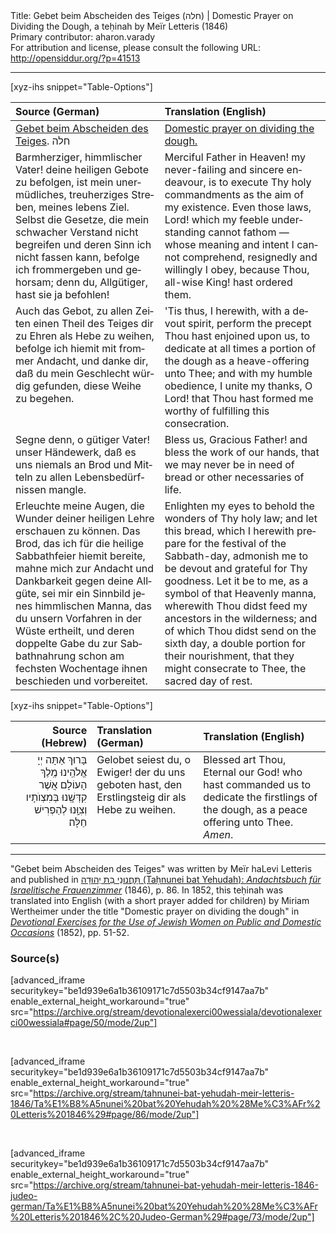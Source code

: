 <html>
<head></head>
<body>
Title: Gebet beim Abscheiden des Teiges (חלה) | Domestic Prayer on Dividing the Dough, a teḥinah by Meïr Letteris (1846)<br />
Primary contributor: aharon.varady<br />
For attribution and license, please consult the following URL: <a href="http://opensiddur.org/?p=41513">http://opensiddur.org/?p=41513</a>
<p />
<hr />

[xyz-ihs snippet="Table-Options"]<table style="margin-left: auto; margin-right: auto;" class="draggable">
<thead><tr><th id="x" style="text-align: left;">Source (German)</th><th style="text-align: left;">Translation (English)</th></tr></thead>
<tbody>
<tr><td style="vertical-align:top;">
<div class="german" lang="de" style="text-align: left;">
<u>Gebet beim Abscheiden des Teiges</u>. <span class="hebrew">חלה</span>
</div></td>

<td style="vertical-align:top;">
<div class="english" lang="en" style="text-align: left;">
<u>Domestic prayer on dividing the dough.</u> 
</div></td></tr>


<tr><td style="vertical-align:top;">
<div class="german" lang="de">
Barmherziger, himmlischer Vater! deine heiligen Gebote zu befolgen, ist mein unermüdliches, treuherziges Streben, meines lebens Ziel. Selbst die Gesetze, die mein schwacher Verstand nicht begreifen und deren Sinn ich nicht fassen kann, befolge ich frommergeben und gehorsam; denn du, Allgütiger, hast sie ja befohlen!
</div></td>

<td style="vertical-align:top;">
<div class="english" lang="en">
Merciful Father in Heaven! my never-failing and sincere endeavour, is to execute Thy holy commandments as the aim of my existence. Even those laws, Lord! which my feeble understanding cannot fathom — whose meaning and intent I cannot comprehend, resignedly and willingly I obey, because Thou, all-wise King! hast ordered them. 
</div></td></tr>


<tr><td style="vertical-align:top;">
<div class="german" lang="de">
Auch das Gebot, zu allen Zeiten einen Theil des Teiges dir zu Ehren als Hebe zu weihen, befolge ich hiemit mit frommer Andacht, und danke dir, daß du mein Geschlecht würdig gefunden, diese Weihe zu begehen. 
</div></td>

<td style="vertical-align:top;">
<div class="english" lang="en">
'Tis thus, I herewith, with a devout spirit, perform the precept Thou hast enjoined upon us, to dedicate at all times a portion of the dough as a heave-offering unto Thee; and with my humble obedience, I unite my thanks, O Lord! that Thou hast formed me worthy of fulfilling this consecration. 
</div></td></tr>


<tr><td style="vertical-align:top;">
<div class="german" lang="de">
Segne denn, o gütiger Vater! unser Händewerk, daß es uns niemals an Brod und Mitteln zu allen Lebensbedürfnissen mangle. 
</div></td>

<td style="vertical-align:top;">
<div class="english" lang="en">
Bless us, Gracious Father! and bless the work of our hands, that we may never be in need of bread or other necessaries of life.
</div></td></tr>


<tr><td style="vertical-align:top;">
<div class="german" lang="de">
Erleuchte meine Augen, die Wunder deiner heiligen Lehre erschauen zu können. Das Brod, das ich für die heilige Sabbathfeier hiemit bereite, mahne mich zur Andacht und Dankbarkeit gegen deine Allgüte, sei mir ein Sinnbild jenes himmlischen Manna, das du unsern Vorfahren in der Wüste ertheilt, und deren doppelte Gabe du zur Sabbathnahrung schon am fechsten Wochentage ihnen beschieden und vorbereitet.
</div></td>

<td style="vertical-align:top;">
<div class="english" lang="en">
Enlighten my eyes to behold the wonders of Thy holy law; and let this bread, which I herewith prepare for the festival of the Sabbath-day, admonish me to be devout and grateful for Thy goodness. Let it be to me, as a symbol of that Heavenly manna, wherewith Thou didst feed my ancestors in the wilderness; and of which Thou didst send on the sixth day, a double portion for their nourishment, that they might consecrate to Thee, the sacred day of rest. 
</div></td></tr>
</tbody></table>


[xyz-ihs snippet="Table-Options"]<table style="margin-left: auto; margin-right: auto;" class="draggable">
<thead><tr><th id="x" style="text-align: right;">Source (Hebrew)</th><th style="text-align: left;">Translation (German)</th><th style="text-align: left;">Translation (English)</th></tr></thead>
<tbody>
<tr><td style="vertical-align:top;">
<div class="liturgy" lang="he" style="text-align: right;">
בָּרוּךְ אַתָּה 
יְיָ אֱלֹהֵֽינוּ מֶֽלֶךְ הָעוֹלָם 
אֲשֶׁר קִדְּשָֽׁנוּ בְּמִצְוֺתָיו וְצִוָּֽנוּ 
לְהַפְרִישׁ חַלָּה׃

<td style="vertical-align:top;">
<div class="german" lang="de" style="text-align: left;">
Gelobet seiest du, 
o Ewiger! 
der du uns geboten hast, 
den Erstlingsteig dir 
als Hebe zu weihen.
</div></td>

<td style="vertical-align:top;">
<div class="english" lang="en" style="text-align: left;">
Blessed art Thou, 
Eternal our God! 
who hast commanded us 
to dedicate the firstlings of the dough, 
as a peace offering unto Thee. 
<em>Amen</em>. 
</div></td></tr>
</tbody></table>

<hr />

"Gebet beim Abscheiden des Teiges" was written by Meïr haLevi Letteris and published in <a href="/?p=41412">תָּחֲנוּנֵי בַּת יְהוּדָה (Taḥnunei bat Yehudah): <em>Andachtsbuch für Israelitische Frauenzimmer</em></a> (1846), p. 86. In 1852, this teḥinah was translated into English (with a short prayer added for children) by Miriam Wertheimer under the title "Domestic prayer on dividing the dough" in <em><a href="/?p=41448">Devotional Exercises for the Use of Jewish Women on Public and Domestic Occasions</a></em> (1852), pp. 51-52. 

<h3>Source(s)</h3>

[advanced_iframe securitykey="be1d939e6a1b36109171c7d5503b34cf9147aa7b" enable_external_height_workaround="true" src="https://archive.org/stream/devotionalexerci00wessiala/devotionalexerci00wessiala#page/50/mode/2up"]

&nbsp;

[advanced_iframe securitykey="be1d939e6a1b36109171c7d5503b34cf9147aa7b" enable_external_height_workaround="true" src="https://archive.org/stream/tahnunei-bat-yehudah-meir-letteris-1846/Ta%E1%B8%A5nunei%20bat%20Yehudah%20%28Me%C3%AFr%20Letteris%201846%29#page/86/mode/2up"]

&nbsp;

[advanced_iframe securitykey="be1d939e6a1b36109171c7d5503b34cf9147aa7b" enable_external_height_workaround="true" src="https://archive.org/stream/tahnunei-bat-yehudah-meir-letteris-1846-judeo-german/Ta%E1%B8%A5nunei%20bat%20Yehudah%20%28Me%C3%AFr%20Letteris%201846%2C%20Judeo-German%29#page/73/mode/2up"]

&nbsp;

</body>
</html>